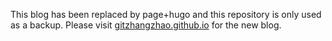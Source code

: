 This blog has been replaced by page+hugo and this repository is only used as a backup. Please visit [gitzhangzhao.github.io](gitzhangzhao.github.io) for the new blog.

